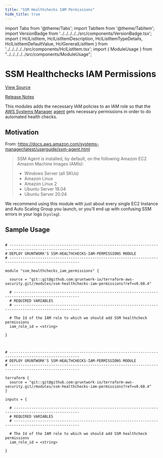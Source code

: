 ```yaml
---
title: "SSM Healthchecks IAM Permissions"
hide_title: true
---
```


import Tabs from '@theme/Tabs';
import TabItem from '@theme/TabItem';
import VersionBadge from '../../../../../src/components/VersionBadge.tsx';
import { HclListItem, HclListItemDescription, HclListItemTypeDetails, HclListItemDefaultValue, HclGeneralListItem } from '../../../../../src/components/HclListItem.tsx';
import { ModuleUsage } from "../../../../../src/components/ModuleUsage";

<VersionBadge repoTitle="Security Modules" version="0.68.4" lastModifiedVersion="0.65.0"/>

# SSM Healthchecks IAM Permissions

<a href="https://github.com/gruntwork-io/terraform-aws-security/tree/v0.68.4/modules/ssm-healthchecks-iam-permissions" className="link-button" title="View the source code for this module in GitHub.">View Source</a>

<a href="https://github.com/gruntwork-io/terraform-aws-security/releases/tag/v0.65.0" className="link-button" title="Release notes for only versions which impacted this module.">Release Notes</a>

This modules adds the necessary IAM policies to an IAM role so that the [AWS Systems Manager](https://docs.aws.amazon.com/systems-manager/latest/userguide/what-is-systems-manager.html) [agent](https://docs.aws.amazon.com/systems-manager/latest/userguide/ssm-agent.html) gets necessary permissions in order to do automated health checks.

## Motivation

From: https://docs.aws.amazon.com/systems-manager/latest/userguide/ssm-agent.html

> SSM Agent is installed, by default, on the following Amazon EC2 Amazon Machine Images (AMIs):
>
> *   Windows Server (all SKUs)
> *   Amazon Linux
> *   Amazon Linux 2
> *   Ubuntu Server 18.04
> *   Ubuntu Server 20.04

We recommend using this module with just about every single EC2 Instance and Auto Scaling Group you launch, or you'll end up with confusing SSM errors in your logs (`syslog`).

## Sample Usage

<Tabs>
<TabItem value="terraform" label="Terraform" default>

```hcl title="main.tf"

# ------------------------------------------------------------------------------------------------------
# DEPLOY GRUNTWORK'S SSM-HEALTHCHECKS-IAM-PERMISSIONS MODULE
# ------------------------------------------------------------------------------------------------------

module "ssm_healthchecks_iam_permissions" {

  source = "git::git@github.com:gruntwork-io/terraform-aws-security.git//modules/ssm-healthchecks-iam-permissions?ref=v0.68.4"

  # ----------------------------------------------------------------------------------------------------
  # REQUIRED VARIABLES
  # ----------------------------------------------------------------------------------------------------

  # The Id of the IAM role to which we should add SSM healthcheck permissions
  iam_role_id = <string>

}


```

</TabItem>
<TabItem value="terragrunt" label="Terragrunt" default>

```hcl title="terragrunt.hcl"

# ------------------------------------------------------------------------------------------------------
# DEPLOY GRUNTWORK'S SSM-HEALTHCHECKS-IAM-PERMISSIONS MODULE
# ------------------------------------------------------------------------------------------------------

terraform {
  source = "git::git@github.com:gruntwork-io/terraform-aws-security.git//modules/ssm-healthchecks-iam-permissions?ref=v0.68.4"
}

inputs = {

  # ----------------------------------------------------------------------------------------------------
  # REQUIRED VARIABLES
  # ----------------------------------------------------------------------------------------------------

  # The Id of the IAM role to which we should add SSM healthcheck permissions
  iam_role_id = <string>

}


```

</TabItem>
</Tabs>


<!-- ##DOCS-SOURCER-START
{
  "originalSources": [
    "https://github.com/gruntwork-io/terraform-aws-security/tree/v0.68.4/modules/ssm-healthchecks-iam-permissions/readme.md",
    "https://github.com/gruntwork-io/terraform-aws-security/tree/v0.68.4/modules/ssm-healthchecks-iam-permissions/variables.tf",
    "https://github.com/gruntwork-io/terraform-aws-security/tree/v0.68.4/modules/ssm-healthchecks-iam-permissions/outputs.tf"
  ],
  "sourcePlugin": "module-catalog-api",
  "hash": "2d197290da4baa5d818226a7357a5036"
}
##DOCS-SOURCER-END -->
